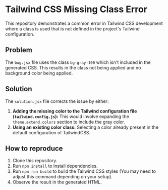 # Tailwind CSS Missing Class Error

This repository demonstrates a common error in Tailwind CSS development where a class is used that is not defined in the project's Tailwind configuration.

## Problem

The `bug.jsx` file uses the class `bg-gray-100` which isn't included in the generated CSS. This results in the class not being applied and no background color being applied.

## Solution

The `solution.jsx` file corrects the issue by either:

1. **Adding the missing color to the Tailwind configuration file (`tailwind.config.js`):** This would involve expanding the `theme.extend.colors` section to include the gray color. 
2. **Using an existing color class:** Selecting a color already present in the default configuration of TailwindCSS.

## How to reproduce

1. Clone this repository.
2. Run `npm install` to install dependencies.
3. Run `npm run build` to build the Tailwind CSS styles (You may need to adjust this command depending on your setup).
4. Observe the result in the generated HTML.
